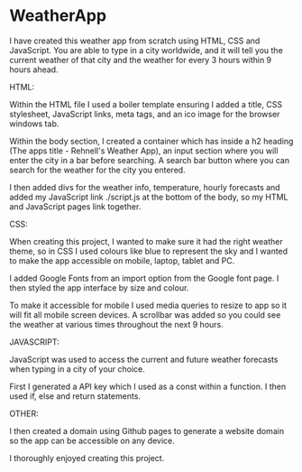 # WeatherApp

I have created this weather app from scratch  using HTML, CSS and JavaScript. You are able to type in a city worldwide, and it will tell you the current weather of that city and the weather for every 3 hours within 9 hours ahead.


HTML: 

Within the HTML file I used a boiler template ensuring I added a title, CSS stylesheet, JavaScript links, meta tags, and an ico image for the browser windows tab. 

Within the body section, I created a container which has inside a h2 heading (The apps title - Rehnell's Weather App), an input section where you will enter the city in a bar before searching. A search bar button where you can search for the weather for the city you entered. 

I then added divs for the weather info, temperature, hourly forecasts and added my JavaScript link ./script.js at the bottom of the body, so my HTML and JavaScript pages link together.  

CSS: 

When creating this project, I wanted to make sure it had the right weather theme, so in CSS I used colours like blue to represent the sky and I wanted to make the app accessible on mobile, laptop, tablet and PC. 

I added Google Fonts from an import option from the Google font page. I then styled the app interface by size and colour.  

To make it accessible for mobile I used media queries to resize to app so it will fit all mobile screen devices. A scrollbar was added so you could see the weather at various times throughout the next 9 hours. 

JAVASCRIPT: 

JavaScript was used to access the current and  future weather forecasts when typing in a city of your choice. 

First I generated a API key which I used as a const within a function. I then used if, else and return statements. 



OTHER: 

I then created a domain using Github pages to generate a website domain so the app can be accessible on any device.

I thoroughly enjoyed creating this project. 